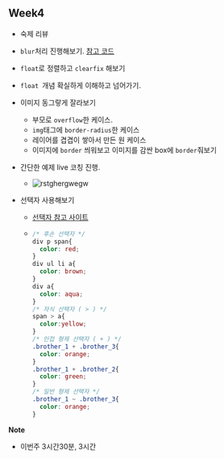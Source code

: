 ## Week4

+ 숙제 리뷰

+ `blur`처리 진행해보기. [참고 코드](https://github.com/Phantom05/work_project/tree/master/project/week4/example/dim_blur)

+ `float`로 정렬하고 `clearfix` 해보기

+ `float `개념 확실하게 이해하고 넘어가기.

+ 이미지 동그랗게 잘라보기

  + 부모로 `overflow`한 케이스.
  + `img`태그에 `border-radius`한 케이스
  + 레이어를 겹겹이 쌓아서 만든 원 케이스
  + 이미지에 `border` 씌워보고 이미지를 감싼 box에 `border`줘보기

+ 간단한 예제 live 코칭 진행.

  - ![rstghergwegw](https://user-images.githubusercontent.com/33567964/73326919-38e13680-4297-11ea-8315-16ff55d5440d.png)

+ 선택자 사용해보기

  + [선택자 참고 사이트](http://www.nextree.co.kr/p8468/)

  + ```css
    /* 후손 선택자 */
    div p span{
      color: red;
    }
    div ul li a{
      color: brown;
    }
    div a{
      color: aqua;
    }
    /* 자식 선택자 ( > ) */
    span > a{
      color:yellow;
    }
    /* 인접 형제 선택자 ( + ) */
    .brother_1 + .brother_3{
      color: orange;
    }
    .brother_1 + .brother_2{
      color: green;
    }
    /* 일반 형제 선택자 */
    .brother_1 ~ .brother_3{
      color: orange;
    }
    ```





**Note**

+ 이번주 3시간30분, 3시간

